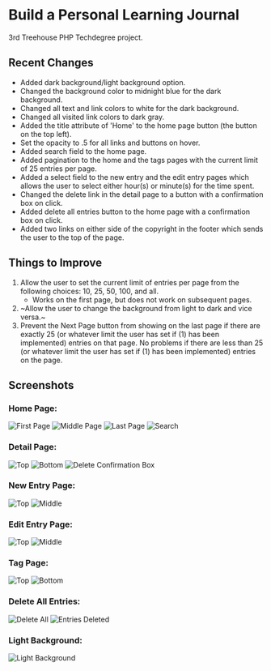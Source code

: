 # Build a Personal Learning Journal
3rd Treehouse PHP Techdegree project.

## Recent Changes
* Added dark background/light background option.
* Changed the background color to midnight blue for the dark background.
* Changed all text and link colors to white for the dark background.
* Changed all visited link colors to dark gray.
* Added the title attribute of 'Home' to the home page button (the button on the top left).
* Set the opacity to .5 for all links and buttons on hover.
* Added search field to the home page.
* Added pagination to the home and the tags pages with the current limit of 25 entries per page.
* Added a select field to the new entry and the edit entry pages which allows the user to select either hour(s) or minute(s) for the time spent.
* Changed the delete link in the detail page to a button with a confirmation box on click.
* Added delete all entries button to the home page with a confirmation box on click.
* Added two links on either side of the copyright in the footer which sends the user to the top of the page.

## Things to Improve
1. Allow the user to set the current limit of entries per page from the following choices: 10, 25, 50, 100, and all.
   * Works on the first page, but does not work on subsequent pages.
1. ~Allow the user to change the background from light to dark and vice versa.~
1. Prevent the Next Page button from showing on the last page if there are exactly 25 (or whatever limit the user has set if (1) has been implemented) entries on that page. No problems if there are less than 25 (or whatever limit the user has set if (1) has been implemented) entries on the page.

## Screenshots
### Home Page:
![First Page](/img/home-p1.png)
![Middle Page](/img/home-p2.png)
![Last Page](/img/home-p3.png)
![Search](/img/search.png)

### Detail Page:
![Top](/img/detail-top.png)
![Bottom](/img/detail-bottom.png)
![Delete Confirmation Box](/img/delete-confirmation-box.png)

### New Entry Page:
![Top](/img/new-entry-top.png)
![Middle](/img/new-entry-middle.png)

### Edit Entry Page:
![Top](/img/edit-entry-top.png)
![Middle](/img/edit-entry-middle.png)

### Tag Page:
![Top](/img/tag-top.png)
![Bottom](/img/tag-bottom.png)

### Delete All Entries:
![Delete All](/img/delete-all.png)
![Entries Deleted](/img/entries-deleted.png)

### Light Background:
![Light Background](/img/light-bg.png)
